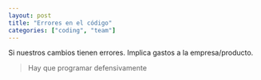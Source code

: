 ```yaml
---
layout: post
title: "Errores en el código"
categories: ["coding", "team"]
---
```


Si nuestros cambios tienen errores<!--more-->. Implica gastos a la empresa/producto.

> Hay que programar defensivamente